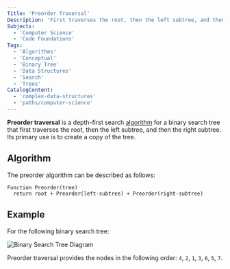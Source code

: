 ```yaml
---
Title: 'Preorder Traversal'
Description: 'First traverses the root, then the left subtree, and then the right subtree.'
Subjects:
  - 'Computer Science'
  - 'Code Foundations'
Tags:
  - 'Algorithms'
  - 'Conceptual'
  - 'Binary Tree'
  - 'Data Structures'
  - 'Search'
  - 'Trees'
CatalogContent:
  - 'complex-data-structures'
  - 'paths/computer-science'
---
```


**Preorder traversal** is a depth-first search [algorithm](https://www.codecademy.com/resources/docs/general/algorithm) for a binary search tree that first traverses the root, then the left subtree, and then the right subtree. Its primary use is to create a copy of the tree.

## Algorithm

The preorder algorithm can be described as follows:

```pseudo
Function Preorder(tree)
  return root + Preorder(left-subtree) + Preorder(right-subtree)
```

## Example

For the following binary search tree:

![Binary Search Tree Diagram](https://raw.githubusercontent.com/Codecademy/docs/main/media/binary-tree-labeled.png)

Preorder traversal provides the nodes in the following order: `4`, `2`, `1`, `3`, `6`, `5`, `7`.
